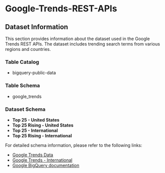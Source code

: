 # Google-Trends-REST-APIs

## Dataset Information

This section provides information about the dataset used in the Google Trends REST APIs. The dataset includes trending search terms from various regions and countries.

### Table Catalog

- bigquery-public-data

### Table Schema

- google_trends

### Dataset Schema

- **Top 25 - United States**
- **Top 25 Rising - United States**
- **Top 25 - International**
- **Top 25 Rising - International**

For detailed schema information, please refer to the following links:

- [Google Trends Data](https://console.cloud.google.com/marketplace/product/bigquery-public-datasets/google-search-trends?project=triple-silo-282319)
- [Google Trends - International](https://console.cloud.google.com/marketplace/product/bigquery-public-datasets/google-trends-intl?project=triple-silo-282319)
- [Google BigQuery documentation](https://cloud.google.com/bigquery/docs)
